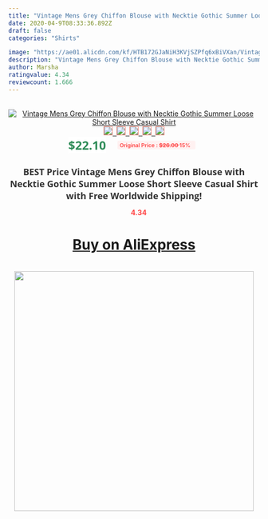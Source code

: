 ```yaml
---
title: "Vintage Mens Grey Chiffon Blouse with Necktie Gothic Summer Loose Short Sleeve Casual Shirt"
date: 2020-04-9T08:33:36.892Z
draft: false
categories: "Shirts"

image: "https://ae01.alicdn.com/kf/HTB172GJaNiH3KVjSZPfq6xBiVXan/Vintage-Mens-Grey-Chiffon-Blouse-with-Necktie-Gothic-Summer-Loose-Short-Sleeve-Casual-Shirt.jpg"
description: "Vintage Mens Grey Chiffon Blouse with Necktie Gothic Summer Loose Short Sleeve Casual Shirt"
author: Marsha
ratingvalue: 4.34
reviewcount: 1.666
---
```

<br>
<div style="text-align: center;">
<a href="https://s.click.aliexpress.com/e/_AsrALF" target="_blank" rel="nofollow noopener noreferrer"><img alt="Vintage Mens Grey Chiffon Blouse with Necktie Gothic Summer Loose Short Sleeve Casual Shirt" class="magnifier-image" src="https://ae01.alicdn.com/kf/HTB172GJaNiH3KVjSZPfq6xBiVXan/Vintage-Mens-Grey-Chiffon-Blouse-with-Necktie-Gothic-Summer-Loose-Short-Sleeve-Casual-Shirt.jpg_640x640.jpg">
<br>
<img style="border:1px solid salmon" src="https://ae01.alicdn.com/kf/HTB172GJaNiH3KVjSZPfq6xBiVXan/Vintage-Mens-Grey-Chiffon-Blouse-with-Necktie-Gothic-Summer-Loose-Short-Sleeve-Casual-Shirt.jpg_120x120.jpg">&nbsp;&nbsp;<img style="border:1px solid salmon" src="https://ae01.alicdn.com/kf/HTB1q2SJaMaH3KVjSZFjq6AFWpXaL/Vintage-Mens-Grey-Chiffon-Blouse-with-Necktie-Gothic-Summer-Loose-Short-Sleeve-Casual-Shirt.jpg_120x120.jpg">&nbsp;&nbsp;<img style="border:1px solid salmon" src="https://ae01.alicdn.com/kf/HTB199yKaQ9E3KVjSZFGq6A19XXah/Vintage-Mens-Grey-Chiffon-Blouse-with-Necktie-Gothic-Summer-Loose-Short-Sleeve-Casual-Shirt.jpg_120x120.jpg">&nbsp;&nbsp;<img style="border:1px solid salmon" src="https://ae01.alicdn.com/kf/HTB1OlWQaRGw3KVjSZFDq6xWEpXaT/Vintage-Mens-Grey-Chiffon-Blouse-with-Necktie-Gothic-Summer-Loose-Short-Sleeve-Casual-Shirt.jpg_120x120.jpg">&nbsp;&nbsp;<img style="border:1px solid salmon" src="https://ae01.alicdn.com/kf/HTB1QH9TaG5s3KVjSZFNq6AD3FXay/Vintage-Mens-Grey-Chiffon-Blouse-with-Necktie-Gothic-Summer-Loose-Short-Sleeve-Casual-Shirt.jpg_120x120.jpg"></a></div><br0>
<div style="text-align: center;"><span style="background-color: white; border: 0px; box-sizing: border-box; color: seagreen; display: inline-block; font-family: &quot;open sans&quot; , &quot;arial&quot; , &quot;helvetica&quot; , sans-serif , &quot;heiti&quot;; font-size: 24px; font-stretch: inherit; font-weight: 700; line-height: inherit; margin: 0px 10px 0px 0px; padding: 0px; vertical-align: middle;">$22.10 </span>
<span style="background: rgb(255 , 241 , 241); border-radius: 3px; border: 0px; box-sizing: border-box; color: #ff4747; display: inline-block; font-family: inherit; font-size: 12px; font-stretch: inherit; font-style: inherit; font-variant: inherit; font-weight: 600; line-height: inherit; margin: 0px; padding: 2px 5px; transform: scale(0.9); vertical-align: middle;">Original Price : <b style="text-decoration: line-through;">$26.00 </b> 15%&nbsp;&nbsp;</span></div>
<h1 style="color: #333333; display: inline-block; font-family: &quot;open sans&quot; , &quot;arial&quot; , &quot;helvetica&quot; , sans-serif , &quot;heiti&quot;; font-size: 18px; font-stretch: inherit; font-weight: 700; text-align: center;">BEST Price Vintage Mens Grey Chiffon Blouse with Necktie Gothic Summer Loose Short Sleeve Casual Shirt with Free Worldwide Shipping!</h1>
<div style="color: #ff4747; text-align: center;">
<img src="https://4.bp.blogspot.com/-M0ZcTcb-5uY/XleCXlxnR4I/AAAAAAAAAEc/OrjgMkXV1oMQFaCRZj5HQwOCBcu3w1FegCPcBGAYYCw/s1600/star.png" style="height: 15px;">&nbsp;<b>4.34</b></div>
<div class="button_cont" align="center"><a class="buynow_a" href="https://s.click.aliexpress.com/e/_AsrALF" target="_blank" rel="nofollow noopener noreferrer"><H1>Buy on AliExpress</H1></a></div><br>
<div class="separator" style="clear: both; text-align: center;">
<img src="https://lh3.googleusercontent.com/-pTy5HemUv9M/XlePHvY0dAI/AAAAAAAAAE4/0nX5iRUoIWY8eMW9Dpxeirr157OZliDIgCLcBGAsYHQ/s1600/badge.gif" width="480">
</div>
